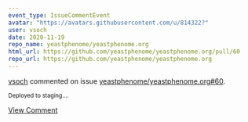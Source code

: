 ```yaml
---
event_type: IssueCommentEvent
avatar: "https://avatars.githubusercontent.com/u/814322?"
user: vsoch
date: 2020-11-19
repo_name: yeastphenome/yeastphenome.org
html_url: https://github.com/yeastphenome/yeastphenome.org/pull/60
repo_url: https://github.com/yeastphenome/yeastphenome.org
---
```


<a href='https://github.com/vsoch' target='_blank'>vsoch</a> commented on issue <a href='https://github.com/yeastphenome/yeastphenome.org/pull/60' target='_blank'>yeastphenome/yeastphenome.org#60</a>.

<small>Deployed to staging....</small>

<a href='https://github.com/yeastphenome/yeastphenome.org/pull/60' target='_blank'>View Comment</a>